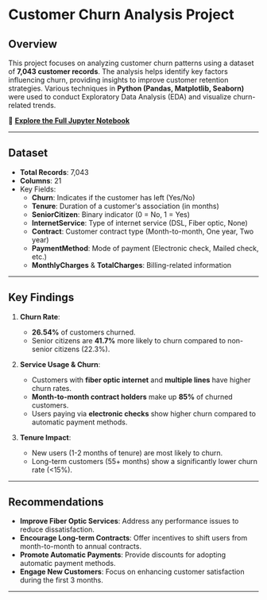 
# Customer Churn Analysis Project  

## Overview  
This project focuses on analyzing customer churn patterns using a dataset of **7,043 customer records**. The analysis helps identify key factors influencing churn, providing insights to improve customer retention strategies. Various techniques in **Python (Pandas, Matplotlib, Seaborn)** were used to conduct Exploratory Data Analysis (EDA) and visualize churn-related trends.

📄 **[Explore the Full Jupyter Notebook](https://github.com/ankon35/Telco-Churn-Analysis/blob/main/Python_Data_Analysis.ipynb)**

---

## Dataset  
- **Total Records**: 7,043  
- **Columns**: 21  
- Key Fields:  
  - **Churn**: Indicates if the customer has left (Yes/No)  
  - **Tenure**: Duration of a customer's association (in months)  
  - **SeniorCitizen**: Binary indicator (0 = No, 1 = Yes)  
  - **InternetService**: Type of internet service (DSL, Fiber optic, None)  
  - **Contract**: Customer contract type (Month-to-month, One year, Two year)  
  - **PaymentMethod**: Mode of payment (Electronic check, Mailed check, etc.)  
  - **MonthlyCharges** & **TotalCharges**: Billing-related information  

---

## Key Findings  
1. **Churn Rate**:  
   - **26.54%** of customers churned.  
   - Senior citizens are **41.7%** more likely to churn compared to non-senior citizens (22.3%).  

2. **Service Usage & Churn**:  
   - Customers with **fiber optic internet** and **multiple lines** have higher churn rates.  
   - **Month-to-month contract holders** make up **85%** of churned customers.  
   - Users paying via **electronic checks** show higher churn compared to automatic payment methods.

3. **Tenure Impact**:  
   - New users (1-2 months of tenure) are most likely to churn.  
   - Long-term customers (55+ months) show a significantly lower churn rate (<15%).

---

## Recommendations  
- **Improve Fiber Optic Services**: Address any performance issues to reduce dissatisfaction.
- **Encourage Long-term Contracts**: Offer incentives to shift users from month-to-month to annual contracts.
- **Promote Automatic Payments**: Provide discounts for adopting automatic payment methods.
- **Engage New Customers**: Focus on enhancing customer satisfaction during the first 3 months.

---


